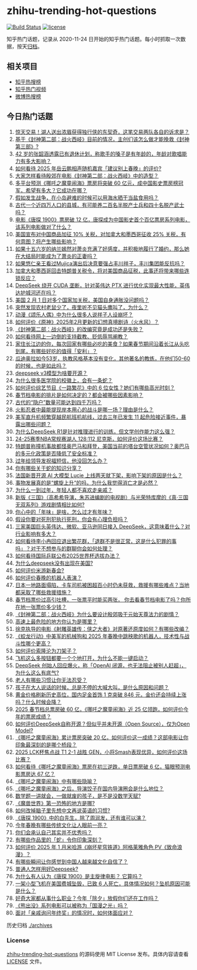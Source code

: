 # zhihu-trending-hot-questions

[![Build Status](https://github.com/justjavac/zhihu-trending-hot-questions/workflows/ci/badge.svg?branch=master)](https://github.com/justjavac/zhihu-trending-hot-questions/actions)
[![license](https://img.shields.io/github/license/justjavac/zhihu-trending-hot-questions)](https://github.com/justjavac/zhihu-trending-hot-questions/blob/master/LICENSE)

知乎热门话题，记录从 2020-11-24
日开始的知乎热门话题。每小时抓取一次数据，按天[归档](./archives)。

## 相关项目

- [知乎热搜榜](https://github.com/justjavac/zhihu-trending-top-search)
- [知乎热门视频](https://github.com/justjavac/zhihu-trending-hot-video)
- [微博热搜榜](https://github.com/justjavac/weibo-trending-hot-search)

## 今日热门话题

<!-- BEGIN -->
<!-- 最后更新时间 Sun Feb 02 2025 15:16:37 GMT+0800 (China Standard Time) -->

1. [惊天交易！湖人送出浓眉获得独行侠的东契奇，这笔交易两队各自的诉求是？](https://www.zhihu.com/question/11100482508)
1. [基于《封神第二部：战火西岐》目前的情况，主创们该怎么做才能挽救《封神第三部》?](https://www.zhihu.com/question/10955003315)
1. [42 岁的张韶涵透露已有退休计划，称歌手的嗓子是有年龄的，年龄对歌唱能力有多大影响？](https://www.zhihu.com/question/10073023948)
1. [如何看待 2025 年岳云鹏相声随机嘉宾「建议别上春晚」的评价?](https://www.zhihu.com/question/10774664131)
1. [大家怎样看待殷郊在电影《封神第二部：战火西岐》中的造型？](https://www.zhihu.com/question/10835408078)
1. [多平台预测《哪吒之魔童闹海》票房将突破 60 亿元，成中国影史票房榜冠军，希望有多大？它成功在哪？](https://www.zhihu.com/question/11034354133)
1. [假如发生战争，在小岛避难的时候可以用海水晒干当盐食用吗？](https://www.zhihu.com/question/555638242)
1. [古代一个近四万人口的县城，有可能养二百名半脱产士兵和四十名脱产武士吗？](https://www.zhihu.com/question/418436971)
1. [电影《唐探 1900》票房破 12 亿，唐探成为中国影史首个百亿票房系列电影，该系列电影做对了什么？](https://www.zhihu.com/question/10977345303)
1. [美国宣布对中国商品加征 10% 关税，对加拿大和墨西哥征收 25% 关税，有何意图？将产生哪些影响？](https://www.zhihu.com/question/11082824643)
1. [如果十五六岁的纳兰嫣然对萧炎充满了好感度，并积极地履行了婚约，那么她在大结局时能成为了萧炎的正妻吗？](https://www.zhihu.com/question/627786006)
1. [如果悠仁亲王看过Mujica演出后决意要强占丰川祥子，丰川集团能反抗吗？](https://www.zhihu.com/question/10971408872)
1. [加拿大和墨西哥回击特朗普关税令，将对美国商品征税，此事还将带来哪些连锁反应？](https://www.zhihu.com/question/11090806083)
1. [DeepSeek 绕开 CUDA 垄断，针对英伟达 PTX 进行优化实现最大性能，英伟达护城河还在吗？](https://www.zhihu.com/question/10949909331)
1. [美国 2 月 1 日对多个国家加关税，美国自身通胀没问题吗？](https://www.zhihu.com/question/11021618297)
1. [突然发现农村老鼠少了，夜里听不见猫头鹰叫了，为什么？](https://www.zhihu.com/question/565244381)
1. [动漫《颂乐人偶》中为什么很多人说祥子人设崩坏？](https://www.zhihu.com/question/11016892626)
1. [如何评价《原神》2025年2月更新的幻想真境剧诗（火水风）？](https://www.zhihu.com/question/11071561320)
1. [《封神第二部：战火西岐》的改编究竟是成功还是失败？](https://www.zhihu.com/question/10947240784)
1. [如何看待网上一边倒的支持截教、贬低辱骂阐教？](https://www.zhihu.com/question/309317771)
1. [家住长江边的你，每次回家有哪些必吃的美食？如果春节期间沿着长江从头吃到尾，有哪些好吃的值得「安利」？](https://www.zhihu.com/question/10101033729)
1. [瓜迪奥拉如今53岁，执教风格基本没有变化，其他著名的教练，在他们50-60的时候，也是如此吗？](https://www.zhihu.com/question/7481362667)
1. [deepseek v3模型为啥要开源？](https://www.zhihu.com/question/8376491250)
1. [为什么很多医学院的校徽上，会有一条蛇？](https://www.zhihu.com/question/10884443593)
1. [如何评价综艺节目《一路繁花》中的 6 位女性？她们有哪些高光时刻？](https://www.zhihu.com/question/9414147796)
1. [春节档电影的排片是如何决定的？都会被哪些因素影响？](https://www.zhihu.com/question/10357294658)
1. [古代的“隐户”数量可能达到四千万吗？](https://www.zhihu.com/question/363734602)
1. [火影忍者中最能提现岸本用心的战斗是哪一场？理由是什么？](https://www.zhihu.com/question/342086264)
1. [美军直升机频繁穿越民航班机航线，过去三年已发生 11 起危险接近事件，暴露出哪些问题？](https://www.zhihu.com/question/10909849070)
1. [为什么DeepSeek R1是针对推理进行的训练，但文学创作能力这么强？](https://www.zhihu.com/question/10570728428)
1. [24-25赛季NBA常规赛湖人 128:112 尼克斯，如何评价这场比赛？](https://www.zhihu.com/question/11085520283)
1. [特朗普称撞机事故都怪奥巴马和拜登，美国当前的塔台空管状况如何？奥巴马的多元化政策是否降低了安全标准？](https://www.zhihu.com/question/11017633801)
1. [过年给领导发祝福短信，他没回怎么办？](https://www.zhihu.com/question/10744311378)
1. [你有哪些关于蛇的知识分享？](https://www.zhihu.com/question/10313783797)
1. [法国新晋开源 AI 大模型 Lucie 上线两天就下架，影响下架的原因是什么？](https://www.zhihu.com/question/10822777319)
1. [事物发展真的是“螺旋上升“的吗，为什么我觉得消亡才是必然？](https://www.zhihu.com/question/10683559368)
1. [为什么一到过年，年轻人都不喜欢走亲戚？](https://www.zhihu.com/question/10914545241)
1. [新版《三国》（高希希导演，朱苏进编剧的电视剧）与光荣特库摩的《真·三国无双系列》游戏剧情相比如何?](https://www.zhihu.com/question/10817682677)
1. [你心中的「年味」是啥，怎么过才有年味？](https://www.zhihu.com/question/9752086390)
1. [假设你要对死刑犯执行死刑，你会有心理负担吗？](https://www.zhihu.com/question/11015028358)
1. [三家美国巨头英伟达、微软、亚马逊同日接入 DeepSeek，这意味着什么？对行业影响有多大？](https://www.zhihu.com/question/11034493670)
1. [如何看待李小冉回应退出繁花群，「退群不是很正常，这是什么犯罪的事吗」？对于不想参与的群聊你会如何处理？](https://www.zhihu.com/question/11015693260)
1. [如何看待国际乒联公布2025世界杯选拔办法？](https://www.zhihu.com/question/11061950186)
1. [为什么deepseek没有出现在美国?](https://www.zhihu.com/question/11014237507)
1. [如何评价米游新春会?](https://www.zhihu.com/question/10975972884)
1. [如何评价春晚的机器人表演？](https://www.zhihu.com/question/10774276643)
1. [日本一地路面塌陷，卡车司机被困超百小时仍未获救，救援有哪些难点？当地都采取了哪些救援措施？](https://www.zhihu.com/question/11011819106)
1. [春节档票价过高引吐槽，一张票平时能买两张， 你去看春节档电影了吗？你所在地一张票价多少钱？](https://www.zhihu.com/question/10884988577)
1. [《封神第二部：战火西岐》为什么要设计殷郊吸干元始天尊法力的剧情？](https://www.zhihu.com/question/10937668765)
1. [高速上最危险的地方你认为是哪里？](https://www.zhihu.com/question/469714786)
1. [徐克执导的电影《射雕英雄传：侠之大者》对原著还原度如何？有哪些改编？](https://www.zhihu.com/question/10955983426)
1. [《蛟龙行动》中美军的机械狗和 2025 年春晚中跳秧歌的机器人，技术性与战斗性哪个更高？](https://www.zhihu.com/question/10825026960)
1. [如何评价索隆沦为刀架子？](https://www.zhihu.com/question/663025347)
1. [飞机这么多按钮都要一个个地打开，为什么不能一键启动？](https://www.zhihu.com/question/659780376)
1. [DeepSeek 创始人回应爆火，称「OpenAI 闭源，也无法阻止被别人赶超」，为什么这么有底气?](https://www.zhihu.com/question/10780037770)
1. [老人有哪些习惯让你无法忍受？](https://www.zhihu.com/question/48844888)
1. [孩子在大人说话的时候，总是不停的大喊大叫，是什么原因和问题？](https://www.zhihu.com/question/6237591341)
1. [黄金价格刷新历史高位，国内足金首饰 1 克突破 846 元，金价还会持续上涨吗？什么时候会降？](https://www.zhihu.com/question/10959365322)
1. [2025 春节档总票房破 60 亿，《哪吒之魔童闹海》近 25 亿领跑，如何评价今年的票房成绩？](https://www.zhihu.com/question/11010073914)
1. [如何评价DeepSeek自称开源？但似乎并未开源（Open Source），仅为Open Model?](https://www.zhihu.com/question/10748172232)
1. [《哪吒之魔童闹海》累计票房突破 20 亿，如何评价这一成绩？这部电影让你印象最深刻的是哪个桥段？](https://www.zhihu.com/question/11028879252)
1. [2025 LCK杯焦点战 T1 2-1 战胜 GEN，小将Smash表现优异，如何评价这场比赛？](https://www.zhihu.com/question/11038400946)
1. [如何看待《哪吒之魔童闹海》票房在初三逆跌，单日票房破 6 亿，猫眼预测电影票房达 67 亿？](https://www.zhihu.com/question/10984636436)
1. [《哪吒之魔童闹海》中有哪些隐喻？](https://www.zhihu.com/question/10950877789)
1. [《哪吒之魔童闹海》之后，导演饺子在国内导演圈会是什么地位？](https://www.zhihu.com/question/10964878942)
1. [数学题一讲就会，一做就废的孩子，是不是没数学天赋?](https://www.zhihu.com/question/661024894)
1. [《魔兽世界》第一恐怖的地方是哪?](https://www.zhihu.com/question/383050066)
1. [如何改掉脑子里先想中文再说英语的习惯?](https://www.zhihu.com/question/654707781)
1. [《唐探 1900》中的白先生，除了周润发，还有谁可以演？](https://www.zhihu.com/question/10953825252)
1. [今年春晚有哪些传统文化让人眼前一亮？](https://www.zhihu.com/question/11020005335)
1. [你们会承认自己其实并不优秀吗？](https://www.zhihu.com/question/10315632183)
1. [有哪些作品里的「蛇」令你印象深刻？](https://www.zhihu.com/question/10468955704)
1. [如何评价 2025 年 1 月米哈游《崩坏星穹铁道》阿格莱雅角色 PV《致命浪漫》？](https://www.zhihu.com/question/10953318453)
1. [有哪些瞬间让你感觉到中国人越来越文化自信了？](https://www.zhihu.com/question/11019052163)
1. [普通人怎样用好Deepseek?](https://www.zhihu.com/question/10714731917)
1. [为什么有人认为《唐探 1900》是主旋律电影？ 它算吗？](https://www.zhihu.com/question/10896170353)
1. [一架小型飞机在美国费城坠毁，已致 6 人死亡，具体情况如何？坠机原因可能是什么？](https://www.zhihu.com/question/11010287743)
1. [好奇大家都从事什么职业？今年「除夕」放假你们还在工作吗？](https://www.zhihu.com/question/10705908980)
1. [《熊出没》系列电影可以被称为「国漫之光」吗？](https://www.zhihu.com/question/644348163)
1. [面对「亲戚询问年终奖」的情况时，如何体面应对？](https://www.zhihu.com/question/10099638490)

<!-- END -->

历史归档 [./archives](./archives)

### License

[zhihu-trending-hot-questions](https://github.com/justjavac/zhihu-trending-hot-questions)
的源码使用 MIT License 发布。具体内容请查看 [LICENSE](./LICENSE) 文件。
